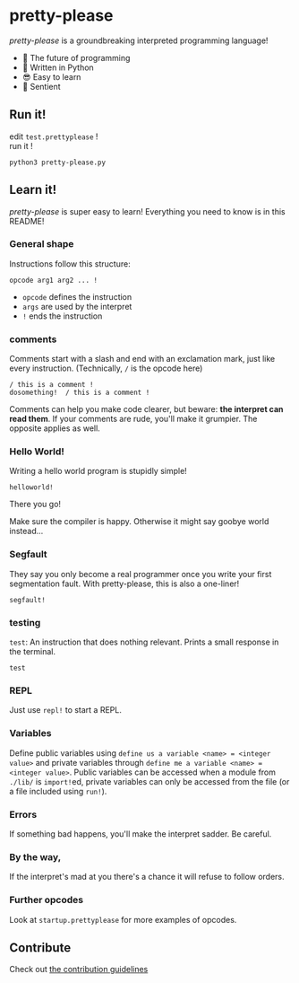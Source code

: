 # pretty-please

*pretty-please* is a groundbreaking interpreted programming language!

- 🔮 The future of programming
- 🚀 Written in Python
- 😎 Easy to learn
- 🙂 Sentient

## Run it!

edit `test.prettyplease` ! <br>
run it !
```
python3 pretty-please.py
```

## Learn it!

*pretty-please* is super easy to learn! Everything you need to know is in this README!

### General shape

Instructions follow this structure:
```
opcode arg1 arg2 ... !
```

- `opcode` defines the instruction
- `args` are used by the interpret
- `!` ends the instruction

### comments
Comments start with a slash and end with an exclamation mark, just like every instruction. (Technically, `/` is the opcode here)
```
/ this is a comment !
dosomething!  / this is a comment !
```
Comments can help you make code clearer, but beware: **the interpret can read them**. If your comments are rude, you'll make it grumpier. The opposite applies as well.

### Hello World!

Writing a hello world program is stupidly simple!
```
helloworld!
```
There you go!

Make sure the compiler is happy. Otherwise it might say goobye world instead...

### Segfault

They say you only become a real programmer once you write your first segmentation fault. With pretty-please, this is also a one-liner!

```
segfault!
```

### testing

`test`: An instruction that does nothing relevant. Prints a small response in the terminal.
```
test
```

### REPL
Just use `repl!` to start a REPL.

### Variables
Define public variables using `define us a variable <name> = <integer value>` 
and private variables through `define me a variable <name> = <integer value>`. 
Public variables can be accessed when a module from `./lib/` is `import!`ed, 
private variables can only be accessed from the file (or a file included using `run!`).

### Errors

If something bad happens, you'll make the interpret sadder. Be careful.

### By the way,

If the interpret's mad at you there's a chance it will refuse to follow orders.

### Further opcodes
Look at `startup.prettyplease` for more examples of opcodes.

## Contribute

Check out [the contribution guidelines](CONTRIBUTE.md)

